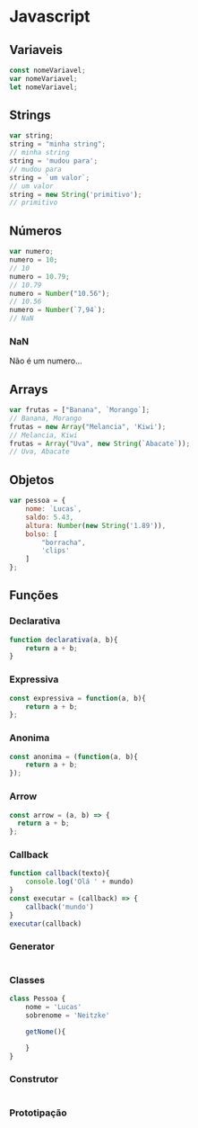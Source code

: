 # Javascript

## Variaveis


```js
const nomeVariavel;
var nomeVariavel;
let nomeVariavel;
```

## Strings

```js
var string;
string = "minha string";
// minha string
string = 'mudou para';
// mudou para
string = `um valor`;
// um valor
string = new String('primitivo');
// primitivo
``` 

## Números

```js
var numero;
numero = 10;
// 10
numero = 10.79;
// 10.79
numero = Number("10.56");
// 10.56
numero = Number(`7,94`);
// NaN
```

### NaN
Não é um numero...

## Arrays

```js
var frutas = ["Banana", `Morango`];
// Banana, Morango
frutas = new Array("Melancia", 'Kiwi');
// Melancia, Kiwi
frutas = Array("Uva", new String(`Abacate`));
// Uva, Abacate
```

## Objetos

```js
var pessoa = {
    nome: `Lucas`,
    saldo: 5.43,
    altura: Number(new String('1.89')),
    bolso: [
        "borracha",
        'clips'
    ]
};
```

## Funções

### Declarativa

```js
function declarativa(a, b){
    return a + b;
}
```

### Expressiva 

```js
const expressiva = function(a, b){
    return a + b;
};
```

### Anonima

```js
const anonima = (function(a, b){
    return a + b;
});
```

### Arrow

```js
const arrow = (a, b) => {
  return a + b;
};
```

### Callback

```js
function callback(texto){
    console.log('Olá ' + mundo)
}
const executar = (callback) => {
    callback('mundo')
}
executar(callback)

```

### Generator

```js

```

### Classes

```js
class Pessoa {
    nome = 'Lucas'
    sobrenome = 'Neitzke'

    getNome(){

    }
}
```


### Construtor

```js

```

### Prototipação

```js

```